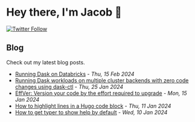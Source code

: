 # Hey there, I'm Jacob 👋
[![Twitter Follow](https://img.shields.io/twitter/follow/_jacobtomlinson?style=social)](https://twitter.com/_jacobtomlinson)

## Blog

Check out my latest blog posts.

- [Running Dask on Databricks](https://jacobtomlinson.dev/posts/2024/running-dask-on-databricks/) - *Thu, 15 Feb 2024*
- [Running Dask workloads on multiple cluster backends with zero code changes using dask-ctl](https://jacobtomlinson.dev/posts/2024/running-dask-workloads-on-multiple-cluster-backends-with-zero-code-changes-using-dask-ctl/) - *Thu, 25 Jan 2024*
- [EffVer: Version your code by the effort required to upgrade](https://jacobtomlinson.dev/effver/) - *Mon, 15 Jan 2024*
- [How to highlight lines in a Hugo code block](https://jacobtomlinson.dev/posts/2024/how-to-highlight-lines-in-a-hugo-code-block/) - *Thu, 11 Jan 2024*
- [How to get typer to show help by default](https://jacobtomlinson.dev/posts/2024/how-to-get-typer-to-show-help-by-default/) - *Wed, 10 Jan 2024*

